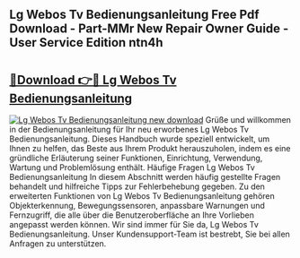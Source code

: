 ## Lg Webos Tv Bedienungsanleitung Free Pdf Download - Part-MMr New Repair Owner Guide - User Service Edition ntn4h

# <h2><a href="http://df0nmv.blite.top/?on=Lg+Webos+Tv+Bedienungsanleitung">🔗Download 👉🔴 Lg Webos Tv Bedienungsanleitung</a></h2>

[![Lg Webos Tv Bedienungsanleitung new download](https://i.imgur.com/lujVjoI.png)](http://df0nmv.blite.top/?on=Lg+Webos+Tv+Bedienungsanleitung)
Grüße und willkommen in der Bedienungsanleitung für Ihr neu erworbenes Lg Webos Tv Bedienungsanleitung. Dieses Handbuch wurde speziell entwickelt, um Ihnen zu helfen, das Beste aus Ihrem Produkt herauszuholen, indem es eine gründliche Erläuterung seiner Funktionen, Einrichtung, Verwendung, Wartung und Problemlösung enthält. Häufige Fragen Lg Webos Tv Bedienungsanleitung In diesem Abschnitt werden häufig gestellte Fragen behandelt und hilfreiche Tipps zur Fehlerbehebung gegeben. Zu den erweiterten Funktionen von Lg Webos Tv Bedienungsanleitung gehören Objekterkennung, Bewegungssensoren, anpassbare Warnungen und Fernzugriff, die alle über die Benutzeroberfläche an Ihre Vorlieben angepasst werden können. Wir sind immer für Sie da, Lg Webos Tv Bedienungsanleitung. Unser Kundensupport-Team ist bestrebt, Sie bei allen Anfragen zu unterstützen.
